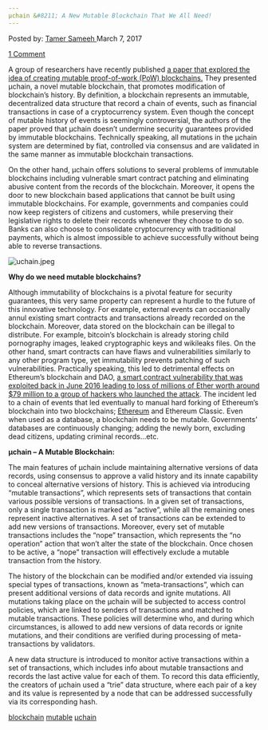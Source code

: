 ```yaml
---
µchain &#8211; A New Mutable Blockchain That We All Need!
---
```

<article class="post-listing post-18479 post type-post status-publish format-standard has-post-thumbnail hentry 
tag-blockchain tag-mutable tag-chain">
<div class="post-inner">
<span>Posted by: <a href="https://www.deepdotweb.com/author/tamersameeh/" title="">Tamer Sameeh </a></span>
<span>March 7, 2017</span>

<span><a href="https://www.deepdotweb.com/2017/03/07/%c2%b5chain-new-mutable-blockchain-need/#comments">1 Comment</a></span>


<p>A group of researchers have recently published <a href="https://eprint.iacr.org/2017/106.pdf">a paper that explored the idea of creating mutable proof-of-work (PoW) blockchains.</a> They presented µchain, a novel mutable blockchain, that promotes modification of blockchain&#8217;s history. By definition, a blockchain represents an immutable, decentralized data structure that record a chain of events, such as financial transactions in case of a cryptocurrency system. Even though the concept of mutable history of events is seemingly controversial, the authors of the paper proved that µchain doesn&#8217;t undermine security guarantees provided by immutable blockchains. Technically speaking, all mutations in the µchain system are determined by fiat, controlled via consensus and are validated in the same manner as immutable blockchain transactions.</p>
<p>On the other hand, µchain offers solutions to several problems of immutable blockchains including vulnerable smart contract patching and eliminating abusive content from the records of the blockchain. Moreover, it opens the door to new blockchain based applications that cannot be built using immutable blockchains. For example, governments and companies could now keep registers of citizens and customers, while preserving their legislative rights to delete their records whenever they choose to do so. Banks can also choose to consolidate cryptocurrency with traditional payments, which is almost impossible to achieve successfully without being able to reverse transactions.</p>
<p><img class="wp-image-18484 aligncenter" src="/imgs/2017/03/uchain-jpeg.jpeg" alt="uchain.jpeg" srcset="/imgs/2017/03/uchain-jpeg.jpeg 317w, /imgs/2017/03/uchain-jpeg-300x150.jpeg 300w" sizes="(max-width: 317px) 100vw, 317px" /></p>
<p><strong>Why do we need mutable blockchains?</strong></p>
<p>Although immutability of blockchains is a pivotal feature for security guarantees, this very same property can represent a hurdle to the future of this innovative technology. For example, external events can occasionally annul existing smart contracts and transactions already recorded on the blockchain. Moreover, data stored on the blockchain can be illegal to distribute. For example, bitcoin&#8217;s blockchain is already storing child pornography images, leaked cryptographic keys and wikileaks files. On the other hand, smart contracts can have flaws and vulnerabilities similarly to any other program type, yet immutability prevents patching of such vulnerabilities. Practically speaking, this led to detrimental effects on Ethereum&#8217;s blockchain and DAO, <a href="https://www.deepdotweb.com/2016/10/06/cryptocurrency-hacks-biggest-heists-blockchain-history/">a smart contract vulnerability that was exploited back in June 2016 leading to loss of millions of Ether worth around $79 million to a group of hackers who launched the attack</a>. The incident led to a chain of events that led eventually to manual hard forking of Ethereum&#8217;s blockchain into two blockchains; <a href="https://www.deepdotweb.com/2014/08/18/ethereum-making-entire-world-trustless/">Ethereum</a> and Ethereum Classic. Even when used as a database, a blockchain needs to be mutable. Governments&#8217; databases are continuously changing; adding the newly born, excluding dead citizens, updating criminal records&#8230;etc.</p>
<p><strong>µchain &#8211; A Mutable Blockchain:</strong></p>
<p>The main features of µchain include maintaining alternative versions of data records, using consensus to approve a valid history and its innate capability to conceal alternative versions of history. This is achieved via introducing &#8220;mutable transactions&#8221;, which represents sets of transactions that contain various possible versions of transactions. In a given set of transactions, only a single transaction is marked as &#8220;active&#8221;, while all the remaining ones represent inactive alternatives. A set of transactions can be extended to add new versions of transactions. Moreover, every set of mutable transactions includes the &#8220;nope&#8221; transaction, which represents the &#8220;no operation&#8221; action that won&#8217;t alter the state of the blockchain. Once chosen to be active, a &#8220;nope&#8221; transaction will effectively exclude a mutable transaction from the history.</p>
<p>The history of the blockchain can be modified and/or extended via issuing special types of transactions, known as &#8220;meta-transactions&#8221;, which can present additional versions of data records and ignite mutations. All mutations taking place on the µchain will be subjected to access control policies, which are linked to senders of transactions and matched to mutable transactions. These policies will determine who, and during which circumstances, is allowed to add new versions of data records or ignite mutations, and their conditions are verified during processing of meta-transactions by validators.</p>
<p>A new data structure is introduced to monitor active transactions within a set of transactions, which includes info about mutable transactions and records the last active value for each of them. To record this data efficiently, the creators of µchain used a &#8220;trie&#8221; data structure, where each pair of a key and its value is represented by a node that can be addressed successfully via its corresponding hash.</p>
</div>
<a href="https://www.deepdotweb.com/tag/blockchain/" rel="tag">blockchain</a> <a href="https://www.deepdotweb.com/tag/mutable/" rel="tag">mutable</a> <a href="https://www.deepdotweb.com/tag/%c2%b5chain/" rel="tag">µchain</a></span> <span style="display:none" class="updated">2017-03-07<a href="https://www.deepdotweb.com/author/tamersameeh/" title="Posts by Tamer Sameeh" rel="author">Tamer Sameeh</a></strong></div>


